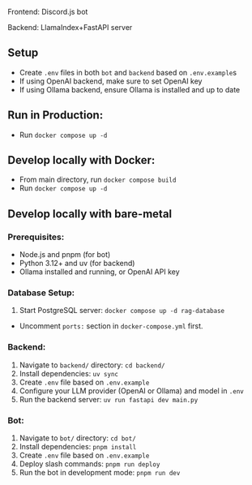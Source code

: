 Frontend: Discord.js bot

Backend: LlamaIndex+FastAPI server


## Setup
- Create `.env` files in both `bot` and `backend` based on `.env.example`s
- If using OpenAI backend, make sure to set OpenAI key
- If using Ollama backend, ensure Ollama is installed and up to date

## Run in Production:
- Run `docker compose up -d`

## Develop locally with Docker:
- From main directory, run `docker compose build`
- Run `docker compose up -d`

## Develop locally with bare-metal
### Prerequisites:
- Node.js and pnpm (for bot)
- Python 3.12+ and uv (for backend)
- Ollama installed and running, or OpenAI API key

### Database Setup:
1. Start PostgreSQL server: `docker compose up -d rag-database`
- Uncomment `ports:` section in `docker-compose.yml` first.

### Backend:
1. Navigate to `backend/` directory: `cd backend/`
2. Install dependencies: `uv sync`
3. Create `.env` file based on `.env.example`
4. Configure your LLM provider (OpenAI or Ollama) and model in `.env`
5. Run the backend server: `uv run fastapi dev main.py`

### Bot:
1. Navigate to `bot/` directory: `cd bot/`
2. Install dependencies: `pnpm install`
3. Create `.env` file based on `.env.example`
4. Deploy slash commands: `pnpm run deploy`
5. Run the bot in development mode: `pnpm run dev`
